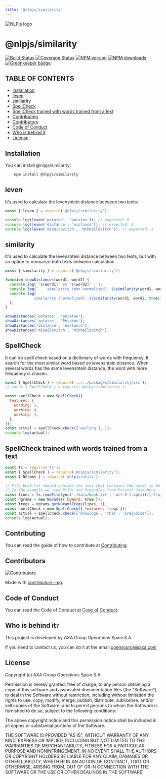 ```yaml
---
title: '@nlpjs/similarity'
---
```


![NLPjs logo](../../screenshots/nlplogo.gif)

# @nlpjs/similarity

[![Build Status](https://travis-ci.com/axa-group/nlp.js.svg?branch=master)](https://travis-ci.com/axa-group/nlp.js)
[![Coverage Status](https://coveralls.io/repos/github/axa-group/nlp.js/badge.svg?branch=master)](https://coveralls.io/github/axa-group/nlp.js?branch=master)
[![NPM version](https://img.shields.io/npm/v/node-nlp.svg?style=flat)](https://www.npmjs.com/package/node-nlp)
[![NPM downloads](https://img.shields.io/npm/dm/node-nlp.svg?style=flat)](https://www.npmjs.com/package/node-nlp) [![Greenkeeper badge](https://badges.greenkeeper.io/axa-group/nlp.js.svg)](https://greenkeeper.io/)

## TABLE OF CONTENTS

<!--ts-->

- [Installation](#installation)
- [leven](#leven)
- [similarity](#similarity)
- [SpellCheck](#spellcheck)
- [SpellCheck trained with words trained from a text](#spellcheck-trained-with-words-trained-from-a-text)
- [Contributing](#contributing)
- [Contributors](#contributors)
- [Code of Conduct](#code-of-conduct)
- [Who is behind it](#who-is-behind-it)
- [License](#license.md)

<!--te-->

## Installation

You can install @nlpjs/similarity:

```bash
    npm install @nlpjs/similarity
```

## leven

It's used to calculate the levenshtein distance between two texts:

```javascript
const { leven } = require('@nlpjs/similarity');

console.log(leven('potatoe', 'potatoe')); // expected: 0
console.log(leven('distance', 'eistancd')); // expected: 2
console.log(leven('mikailovitch', 'Mikhaïlovitch')); // expected: 3
```

## similarity

It's used to calculate the levenshtein distance between two texts, but with an option to normalize both texts between calculation.

```javascript
const { similarity } = require('@nlpjs/similarity');

function showDistances(word1, word2) {
  console.log(`"${word1}" vs "${word2}" :`);
  console.log(`    similarity (non normalized): ${similarity(word1, word2)}`);
  console.log(
    `        similarity (normalized): ${similarity(word1, word2, true)}`
  );
}

showDistances('potatoe', 'potatoe');
showDistances('potatoe', 'Potatoe');
showDistances('distance', 'eistancd');
showDistances('mikailovitch', 'Mikhaïlovitch');
```

## SpellCheck

It can do spell check based on a dictionary of words with frequency.
It search for the most similar word based on levenshtein distance. When several words has the same levenshtein distance, the word with more frequency is chosen.

```javascript
const { SpellCheck } = require('../../packages/similarity/src');
// const { SpellCheck } = require('@nlpjs/similarity');

const spellCheck = new SpellCheck({
  features: {
    wording: 1,
    worming: 4,
    working: 3,
  },
});
const actual = spellCheck.check(['worling'], 1);
console.log(actual);
```

## SpellCheck trained with words trained from a text

```javascript
const fs = require('fs');
const { SpellCheck } = require('@nlpjs/similarity');
const { NGrams } = require('@nlpjs/utils');

// File book.txt should contain the text that contains the words to be learnt. 
// In the example we used Pride and Prejudice from Project Gutenberg 
const lines = fs.readFileSync('./data/book.txt', 'utf-8').split(/\r?\n/);
const ngrams = new NGrams({ byWord: true });
const freqs = ngrams.getNGramsFreqs(lines, 1);
const spellCheck = new SpellCheck({ features: freqs });
const actual = spellCheck.check(['knowldge', 'thas', 'prejudize']);
console.log(actual);
```

## Contributing

You can read the guide of how to contribute at [Contributing](../../CONTRIBUTING.md).

## Contributors

[![Contributors](https://contributors-img.firebaseapp.com/image?repo=axa-group/nlp.js)](https://github.com/axa-group/nlp.js/graphs/contributors)

Made with [contributors-img](https://contributors-img.firebaseapp.com).

## Code of Conduct

You can read the Code of Conduct at [Code of Conduct](../../CODE_OF_CONDUCT.md).

## Who is behind it`?`

This project is developed by AXA Group Operations Spain S.A.

If you need to contact us, you can do it at the email opensource@axa.com

## License

Copyright (c) AXA Group Operations Spain S.A.

Permission is hereby granted, free of charge, to any person obtaining
a copy of this software and associated documentation files (the
"Software"), to deal in the Software without restriction, including
without limitation the rights to use, copy, modify, merge, publish,
distribute, sublicense, and/or sell copies of the Software, and to
permit persons to whom the Software is furnished to do so, subject to
the following conditions:

The above copyright notice and this permission notice shall be
included in all copies or substantial portions of the Software.

THE SOFTWARE IS PROVIDED "AS IS", WITHOUT WARRANTY OF ANY KIND,
EXPRESS OR IMPLIED, INCLUDING BUT NOT LIMITED TO THE WARRANTIES OF
MERCHANTABILITY, FITNESS FOR A PARTICULAR PURPOSE AND
NONINFRINGEMENT. IN NO EVENT SHALL THE AUTHORS OR COPYRIGHT HOLDERS BE
LIABLE FOR ANY CLAIM, DAMAGES OR OTHER LIABILITY, WHETHER IN AN ACTION
OF CONTRACT, TORT OR OTHERWISE, ARISING FROM, OUT OF OR IN CONNECTION
WITH THE SOFTWARE OR THE USE OR OTHER DEALINGS IN THE SOFTWARE.
